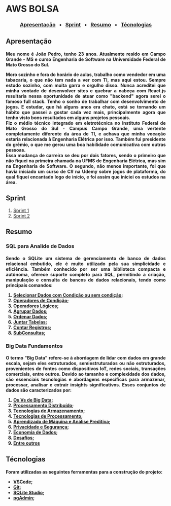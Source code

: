 
# AWS BOLSA

<h3 align = "center"> 
    <a href="#apresentação"> Apresentação</a> &nbsp; &bull; &nbsp;
    <a href="#sprint"> Sprint</a> &nbsp; &bull; &nbsp;
    <a href="#resumo"> Resumo</a> &nbsp; &bull; &nbsp;
    <a href="#técnologias"> Técnologias</a> 
</h3>


## Apresentação

<h4 align ="justify"> Meu nome é João Pedro, tenho 23 anos. Atualmente resido em Campo Grande - MS e curso Engenharia de Software na Universidade Federal de Mato Grosso do Sul.

Moro sozinho e fora do horário de aulas, trabalho como vendedor em uma tabacaria, o que não tem nada a ver com TI, mas aqui estou. Sempre estudo sozinho, com muita garra e orgulho disso. Nunca acreditei que minha vontade de desenvolver sites e quebrar a cabeça com React.js resultaria nessa oportunidade de atuar como "backend" agora serei o famoso full stack. Tenho o sonho de trabalhar com desenvolvimento de jogos. E estudar, que há alguns anos era chato, está se tornando um hábito que passei a gostar cada vez mais, principalmente agora que tenho visto bons resultados em alguns projetos pessoais.  
Fiz o médio técnico integrado em eletrotécnica no Instituto Federal de Mato Grosso do Sul - Campus Campo Grande, uma vertente completamente diferente da área de TI, e achava que minha vocação estaria relacionada à Engenharia Elétrica por isso. Também fui presidente do grêmio, o que me gerou uma boa habilidade comunicativa com outras pessoas.  
Essa mudança de carreira se deu por dois fatores, sendo o primeiro que não fiquei na primeira chamada na UFMS de Engenharia Elétrica, mas sim na Engenharia de Software. O segundo, não menos importante, foi que havia iniciado um curso de C# na Udemy sobre jogos de plataforma, do qual fiquei encantado logo de início, e foi assim que iniciei os estudos na área.
</h4>

## Sprint 

1. [Sprint 1](/Sprint%201/README.md)
2. [Sprint 2](/Sprint%202/README.md)

## Resumo
### SQL para Analide de Dados
<h4 align ="justify"> Sendo o SQLite um sistema de gerenciamento de banco de dados relacional embutido, ele é muito utilizado pela sua simplicidade e eficiência. Também conhecido por ser uma biblioteca compacta e autônoma, oferece suporte completo para SQL, permitindo a criação, manipulação e consulta de bancos de dados relacionais, tendo como principais comandos:

1. [Selecionar Dados com Condição ou sem condição](https://www.sqlite.org/lang_select.html#:~:text=Search-,SELECT,-%E2%96%BA%20Table%20Of);
2. [Operadores de Condição](https://www.w3big.com/pt/sqlite/sqlite-operators.html#gsc.tab=0:~:text=SQLite%20Python-,operador%20de%20SQLite,-Anterior%3A%20Declara%C3%A7%C3%A3o%20de);
3. [Operadores Lógicos](https://www.w3big.com/pt/sqlite/sqlite-and-or-clauses.html#gsc.tab=0:~:text=SQLite%20e%20/%20ou%20operador);
4. [Agrupar Dados](https://www.w3big.com/pt/sqlite/sqlite-group-by.html#gsc.tab=0:~:text=SQLite%20Python-,SQLite%20Group%20By,-Anterior%3A%20SQLite%20Ordem);
5. [Ordenar Dados](https://www.w3big.com/pt/sqlite/sqlite-order-by.html#gsc.tab=0:~:text=SQLite%20Python-,SQLite%20Ordem%20Por,-cl%C3%A1usula%20de%20limite);
6. [Juntar Tabelas](https://www.w3big.com/pt/sqlite/sqlite-joins.html#gsc.tab=0:~:text=SQLite%20Python-,SQLite%20junta,-Anterior%3A%20restri%C3%A7%C3%A3o%20SQLite);
7. [Contar Registros](https://www.alura.com.br/artigos/select-count-count1-e-countnome-a-batalha-dos-counts-de-sql#:~:text=O-,select%20count,-verifica%20o%20n%C3%BAmero);
8. [SubConsultas](https://www.w3big.com/pt/sqlite/sqlite-subquery.html#gsc.tab=0:~:text=SQLite%20Python-,SQLite%20subconsulta,-Anterior%3A%20opera%C3%A7%C3%A3o%20SQLite);
</h4>

### Big Data Fundamentos
<h4 align ="justify"> O termo "Big Data" refere-se à abordagem de lidar com dados em grande escala, sejam eles estruturados, semiestruturados ou não estruturados, provenientes de fontes como dispositivos IoT, redes sociais, transações comerciais, entre outros. Devido ao tamanho e complexidade dos dados, são essenciais tecnologias e abordagens específicas para armazenar, processar, analisar e extrair insights significativos. Esses conjuntos de dados são caracterizados por:

1. [Os Vs de Big Data](https://awari.com.br/os-4vs-do-big-data-entendendo-as-bases/?utm_source=blog&utm_campaign=projeto+blogutm_medium=Os%204Vs%20do%20Big%20Data:%20Entendendo%20as%20Bases#:~:text=Ci%C3%AAncia%20de%20Dados-,Os%204Vs%20do%20Big%20Data%3A%20Entendendo%20as%20Bases,-O%20artigo%20%22Big);
2. [Processamento Distribuído](https://www.sas.com/pt_br/insights/big-data/hadoop.html#:~:text=processar%20grandes%20quantidades);
3. [Tecnologias de Armazenamento](https://aws.amazon.com/pt/emr/features/spark/#:~:text=O-,Amazon%20EMR,-%C3%A9%20o%20melhor);
4. [Tecnologias de Processamento](https://aws.amazon.com/pt/serverless/#:~:text=Servi%C3%A7os%20sem%20servidor%20na%20AWS);
5. [Aprendizado de Máquina e Análise Preditiva](https://aws.amazon.com/pt/what-is/predictive-analytics/#:~:text=com%20an%C3%A1lises%20preditivas%3F-,O%20que%20%C3%A9%20an%C3%A1lise%20preditiva,-%3F);
6. [Privacidade e Segurança](https://aws.amazon.com/pt/security/?nc=snloc=0#:~:text=Seguran%C3%A7a%20estrat%C3%A9gica);
7. [Economia de Dados](https://www.knowsolution.com.br/entenda-como-a-analise-de-big-data-interfere-na-economia/#:~:text=Qual%20a%20rela%C3%A7%C3%A3o%20entre%20an%C3%A1lise%20de%20Big%20Data%20e%20Economia%3F);
8. [Desafios](https://aws.amazon.com/pt/blogs/aws-brasil/jornada-para-nuvem-e-migracao-de-dados-oportunidades-e-desafios/#:~:text=Oportunidades%20e%20desafios);
9. [Entre outros](https://aws.amazon.com/pt/big-data/what-is-big-data/#:~:text=de%20big%20data-,O%20que%20%C3%A9%20big%20data%3F,-Big%20data%20pode)


</h4>


## Técnologias
<h4> Foram utilizadas as seguintes ferramentas para a construção do projeto:

- [VSCode](https://code.visualstudio.com/);
- [Git](https://git-scm.com/);
- [SQLite Studio](https://sqlitestudio.pl/);
- [pgAdmin](https://www.pgadmin.org/);
</h4>
